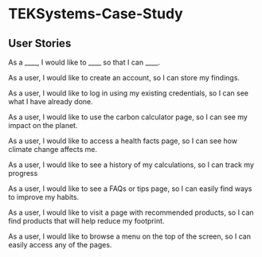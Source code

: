 # TEKSystems-Case-Study

## User Stories

As a ____, I would like to ____ so that I can ____.

As a user, I would like to create an account, so I can store my findings.

As a user, I would like to log in using my existing credentials, so I can see what I have already done.

As a user, I would like to use the carbon calculator page, so I can see my impact on the planet.

As a user, I would like to access a health facts page, so I can see how climate change affects me.

As a user, I would like to see a history of my calculations, so I can track my progress

As a user, I would like to see a FAQs or tips page, so I can easily find ways to improve my habits.

As a user, I would like to visit a page with recommended products, so I can find products that will help reduce my footprint.

As a user, I would like to browse a menu on the top of the screen, so I can easily access any of the pages.